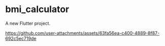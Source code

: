# bmi_calculator

A new Flutter project.


https://github.com/user-attachments/assets/63fa56ea-c400-4889-8f87-692c5ec719de



